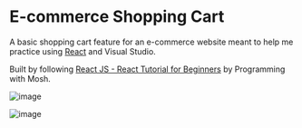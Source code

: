 # E-commerce Shopping Cart

A basic shopping cart feature for an e-commerce website meant to help me practice using [React](https://reactjs.org/) and Visual Studio.

Built by following [React JS - React Tutorial for Beginners](https://www.youtube.com/watch?v=Ke90Tje7VS0) by Programming with Mosh.

![image](https://user-images.githubusercontent.com/90867690/147862376-dba5c18e-f67b-453a-b7dd-f78030dba501.png)

![image](https://user-images.githubusercontent.com/90867690/147862393-0b6f7e51-4f78-4502-accd-680e43a7238a.png)

